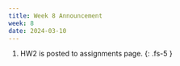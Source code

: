 ```yaml
---
title: Week 8 Announcement
week: 8
date: 2024-03-10
---
```

1. HW2 is posted to assignments page.
{: .fs-5 }
